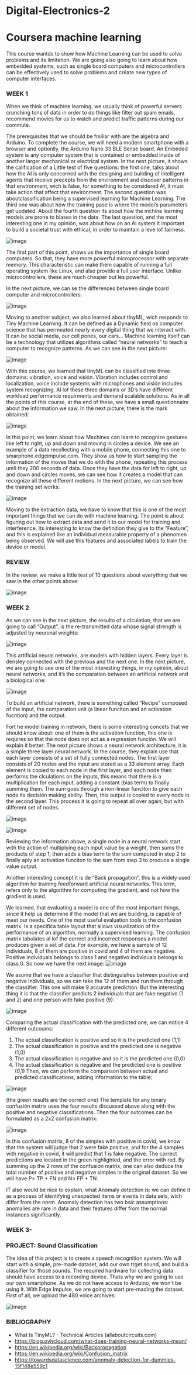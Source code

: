 # Digital-Electronics-2
# Coursera machine learning

This course wantds to show how Machine Learning can be used to solve problems and its limitation. We are going also going to learn about how embedded systems,
such as single board computers and microcontrollers can be effectively used to solve problems and créate new types of computer interfaces. 

### WEEK 1

When we think of machine learning, we usually think of powerful servers crunching tons of data in order to do things like filter out spam emails, recommend movies for us to watch and predict traffic patterns during our commute.

The prerequisites that we should be fmiliar with are the algebra and Arduino. To complete the course, we will need a modern smartphone with a browser and optionlly, the Arduino Nano 33 BLE Sense board. 
An Embeded system is any computer system that is contained or embedded inside of another larger mechanical or electrical system. 
In the next picture, it shows the calification of a Little test of five questions: the first one, talks about how the AI is only concerned with the designing and building of intelligent agents that receive precepts from the environment and discover patterns in that environment, wich is false,  for something to be considered AI, it must take action that affect that environment. The second question was aboutclassification being a supervised learning for Machine Learning. The third one was about how the training pase is where the model’s parameters get updated. About the fourth question its about how the mchine learning models are prone to biases in the data. The last question, and the most interesting one in my opinión, was about how on an AI system it important to build a societal trust with ethical, in order to maintain a leve lof fairness. 

![image](https://user-images.githubusercontent.com/115028247/211308644-4c87fe94-6a05-46d6-a4e5-e313b5d27f34.png)

The first part of this point, shows us the importance of single board computers. 
So that, they have more powerful microprocessor with separate memory. 
This characteristic can make them capable of running a full operating system like Linux,
and also provide a full user interface. Unlike microcontrollers, 
these are much cheaper but les powerful.  

In the next picture, we can se the differences between single board computer and microcontrollers:

![image](https://user-images.githubusercontent.com/115028247/211308771-f47cedc2-67a0-4f94-bd1e-17fb21f585de.png)

Moving to another subject, we also learned about tinyML, wich responds to Tiny Machine Learning. It can be defined as a Dynamic field os computer science that has permeated nearly every digital thing that we interact with. It can be social media, our cell pones, our cars… 
Machine learning itself can be a technology that utilizes algorithms called “neural networks” to teach a computer to recognize patterns. As we can see in the next picture:

![image](https://user-images.githubusercontent.com/115028247/211308810-0eaa36ad-0c6a-48c3-960f-39c763dfe0ae.png)

With this course, we learned that tinyML can be classified inte three domains: vibration, voice and visión. Vibration includes control and localization, voice include systems with microphones and visión includes system recognizing. Al lof these three domains or 3D’s have different workload performance requirments and demand scalable solutions.
As in all the points of this course, at the end of these, we have a small questionnaire about the information we saw. In the next picture, there is the mark obtained:

![image](https://user-images.githubusercontent.com/115028247/211308850-bc0cd336-b29c-470e-9304-6b66323b499f.png)

In this point, we learn about how Machines can learn to recognize gestures like left to right, up and down and moving in circles a device. We see an example of a data recollecting with a mobile phone, connecting this one to smarphone.edgeimpulse.com. They show us how to start sampling the information of the moves that we do with the phone, repeating this process until they 200 seconds of data. Once they have the data for left to right, up and down and circles moves, we can see how it creates a model that can recognize all these different motions. 
In the next picture, we can see how the training set works:

![image](https://user-images.githubusercontent.com/115028247/211356569-96fb841a-8182-4db3-9b25-7f1390c5c331.png)

Moving to the extraction data, we have to know that this is one of the most important things that we can do with machine learning. The point is about figuring out how to extract data and send it to our model for training and interference. 
Its interesting to know the definition they give to the “Feature”, and this is explained like  an individual measurable property of a phenomen being observed. We will use this features and associated labels to train the device or model. 

### REVIEW
In the review, we make a little test of 10 questions about everything that we saw in the other points above:

![image](https://user-images.githubusercontent.com/115028247/211356969-214d3fa2-cdef-4b7a-806e-df6c8e5b52e6.png)



### WEEK 2

As we can see in the next picture, the resulto of a clculation, that we are going to call “Output”, is the re-transmitted data whose signal strength is adjusted by neuronal weights:

![image](https://user-images.githubusercontent.com/115028247/212354309-0ba04ca7-0321-4a5d-958e-24cbe3fe6b73.png)

This artificial neural networks, are models with hidden layers. Every layer is densley connected with the previous and the next one. 
In the next picture, we are going to see one of the most interesting things, in my opinión, about neural networks, and it’s the comparation between an artificial network and a biological one:

![image](https://user-images.githubusercontent.com/115028247/212354367-517d274e-4bb8-48bb-a957-9e755121270c.png)

To build an artificial network, there is something called “Recipe” composed of the input, the comparation unit (a linear funciton and an activation fucntion) and the output. 

Fort he model training in network, there is some interesting concets that we should know about: one of them is the activation function, this one is requires so that the node does not act as a regression función. We will explain it better:
The next picture shows a neural network architecture, it is a simple three layer neural network. In the course, they explain use that each layer consists of a set of fully connected nodes. The first layer consists of 20 nodes and the input are stored as a 33 element array. Each element is copied to each node in the first layer, and each node then performs the clculations on the inputs, this means that there is a multiplication for each input, adding a constant (bias term) to finally summing them. The sum goes through a non-linear funciton to give each node its decisión making ability. Then, this output is copied to every node in the second layer. This process it is going to repeat all over again, but with different set of nodes.

![image](https://user-images.githubusercontent.com/115028247/212359818-93ed0d9b-2789-4cc9-9ba6-d80977e905df.png)

![image](https://user-images.githubusercontent.com/115028247/212359845-22a74576-48bd-481e-aa99-e934bf3ce173.png)

Reviewing the information above, a single node in a neural network start with the action of multiplying each input value by a weight, then sums the products of step 1, then adds a bias term to the sum computed in step 2 to finally aply an activation funciton to the sum from step 3 to produce a single value output.

Another interesting concept it is de “Back propagation”, this is a widely used algorithm for training feedforward artificial neural networks. This term, refers only to the algorithm for computing the gradient, and not how the gradient is used. 

We learned, that evaluating a model is one of the most important things, since it help us determine if the model that we are building, is capable of meet our needs. 
One of the most useful evaluation tools is the confusion matrix. Is a specifica table layout that allows visualization of the performance of an algorithm, normally a supervised learning. The confusion matrix tabulates al lof the correct and incorrect responses a model produces given a set of data. 
For example, we have a sample of 12 individuals, 8 of them are positive in covid and 4 of them are negative. Positive individuals belongs to class 1 and negativo individuals belongs to class 0. So now we have the next image: 
![image](https://user-images.githubusercontent.com/115028247/212484766-7741201c-8f98-453e-acc3-1b1d2578c11b.png)

We asume that we have a classifier that distinguishes between positive and negative individuals, so we can take the 12 of them and run them through the classifier. This one will make 9 accurate prediction. But the interesting thing it is that the classifier predicts 2 individuals that are fake negative (1 and 2) and one person with fake positive (9):

![image](https://user-images.githubusercontent.com/115028247/212484783-250ceaa5-3ba1-4ce9-9bb5-209a2b087583.png)

Comparing the actual classification with the predicted one, we can notice 4 different outcoums: 
1.	The actual classification is positive and so it is the predicted one (1,1)
2.	The actual classification is positive and the predicted one is negative (1,0)
3.	The actual classification is negative and so it is the predicted one (0,0)
4.	The actual classification is negative and the predicted one is positive (0,1)
Then, we can perform the comparison between actual and predicted classifications, adding information to the table: 

![image](https://user-images.githubusercontent.com/115028247/212484804-08b51184-b1a7-41f4-9106-acedd570f1fa.png)

(the green results are the correct one)
The template for any binary confusión matrix uses the four results discussed above along with the positive and negative classifications. Then the four outcomes can be formulated as a  2x2 confusion matrix:

![image](https://user-images.githubusercontent.com/115028247/212484812-4c527ac7-55c2-405e-8a5d-b3a17c284b08.png)

In this confusión matrix, 8 of the simples with positive in covid, we know that the system will judge that 2 were fake positive, and for the 4 samples with negative in covid, it will predict that 1 is fake negative. The correct predictions are located in the green highlighted, and the error with red. By summing up the 2 rows of the confusión matrix, one can also deduce the total number of positive and negative simples in the original dataset. So we will have P= TP + FN and N= FP + TN.

IT also would be nice to explain, what Anomaly detection is: we can define it as a process of identifying unexpected items or events in data sets, wich differ from the norm. Anomaly detection has two bsic assumptions: anomalies are rare in data and their features differ from the normal instances significantly.



### WEEK 3-



### PROJECT: Sound Classification
The idea of this project is to create a speech recognition system. We will start with a simple, pre-made dataset, add our own trget sound, and build a classifier for those sounds. 
The required hardware for collecting data should have access to a recording device. Thats why we are going to use our own smartphone. As we do not have access to Arduino, we won't be using it. 
With Edge Impulse, we are going to start pre-mading the dataset. First of all, we upload the 480 voice archives: 

![image](https://user-images.githubusercontent.com/115028247/212745376-6d54cfc9-0536-4126-96b3-75bd4c92236f.png)



### BIBLIOGRAPHY
- What Is TinyML? - Technical Articles (allaboutcircuits.com)
- https://blog.ovhcloud.com/what-does-training-neural-networks-mean/
- https://en.wikipedia.org/wiki/Backpropagation
- https://en.wikipedia.org/wiki/Confusion_matrix
- https://towardsdatascience.com/anomaly-detection-for-dummies-15f148e559c1
